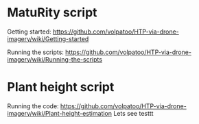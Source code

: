 # MatuRity script

Getting started: https://github.com/volpatoo/HTP-via-drone-imagery/wiki/Getting-started

Running the scripts: https://github.com/volpatoo/HTP-via-drone-imagery/wiki/Running-the-scripts


# Plant height script

Running the code: https://github.com/volpatoo/HTP-via-drone-imagery/wiki/Plant-height-estimation
Lets see testtt
